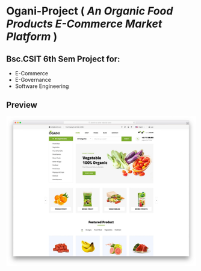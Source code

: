 # Ogani-Project ( *An Organic Food Products E-Commerce Market Platform* )
## Bsc.CSIT 6th Sem Project for:
+ E-Commerce
+ E-Governance
+ Software Engineering 

## Preview
![Alt text](https://github.com/CSIT-6th-Sem-Project/Ogani-Project/blob/main/static/img/ogani-free-template.jpg.webp)

